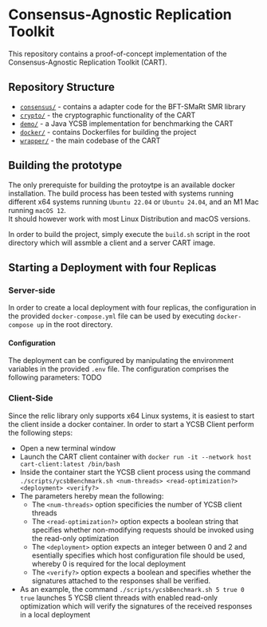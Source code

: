 # Consensus-Agnostic Replication Toolkit

This repository contains a proof-of-concept implementation of the Consensus-Agnostic Replication Toolkit (CART).

## Repository Structure
 * [`consensus/`](consensus) - contains a adapter code for the BFT-SMaRt SMR library
 * [`crypto/`](crypto) - the cryptographic functionality of the CART
 * [`demo/`](demo) - a Java YCSB implementation for benchmarking the CART
 * [`docker/`](docker) - contains Dockerfiles for building the project
 * [`wrapper/`](results) - the main codebase of the CART

## Building the prototype
The only prerequiste for building the protoytpe is an available docker installation. 
The build process has been tested with systems running different x64 systems running `Ubuntu 22.04` or `Ubuntu 24.04`, and an M1 Mac running `macOS 12`.  
It should however work with most Linux Distribution and macOS versions.

In order to build the project, simply execute the `build.sh` script in the root directory which will assmble a client and a server CART image.

## Starting a Deployment with four Replicas
### Server-side
In order to create a local deployment with four replicas, the configuration in the provided `docker-compose.yml` file can be used by executing `docker-compose up` in the root directory.
#### Configuration
The deployment can be configured by manipulating the environment variables in the provided `.env` file. The configuration comprises the following parameters:
TODO

### Client-Side
Since the relic library only supports x64 Linux systems, it is easiest to start the client inside a docker container.
In order to start a YCSB Client perform the following steps:
* Open a new terminal window
* Launch the CART client container with `docker run -it --network host cart-client:latest /bin/bash`
* Inside the container start the YCSB client process using the command `./scripts/ycsbBenchmark.sh <num-threads> <read-optimization?> <deployment> <verify?>`
* The parameters hereby mean the following:
	* The `<num-threads>` option specificies the number of YCSB client threads
	* The `<read-optimization?>` option expects a boolean string that specifies whether non-modifying requests should be invoked using the read-only optimization
	* The `<deployment>` option expects an integer between 0 and 2 and esentially specifies which host configuration file should be used, whereby 0 is required for the local deployment
	* The `<verify?>` option expects a boolean and specifies whether the signatures attached to the responses shall be verified.
* As an example, the command  `./scripts/ycsbBenchmark.sh 5 true 0 true` launches 5 YCSB client threads with enabled read-only optimization which will verify the signatures of the received responses in a local deployment

